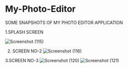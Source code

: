 # My-Photo-Editor

SOME SNAPSHOTS OF MY PHOTO EDITOR APPLICATION

1.SPLASH SCREEN

![Screenshot (115)](https://github.com/dev-vishalmaurya/My-Photo-Editor/assets/133156375/95468979-e5fd-44b1-8261-371526e87e62)

2. SCREEN NO-2
![Screenshot (116)](https://github.com/dev-vishalmaurya/My-Photo-Editor/assets/133156375/1fa8e4b0-d4ba-4aba-adc9-7d66c456b450)

3.SCREEN NO-3
![Screenshot (120)](https://github.com/dev-vishalmaurya/My-Photo-Editor/assets/133156375/73e307c4-1b9e-48cd-b1b7-3056b933a09f)
![Screenshot (121)](https://github.com/dev-vishalmaurya/My-Photo-Editor/assets/133156375/16236d99-3b5e-4cfe-a18d-cdcc16985520)
